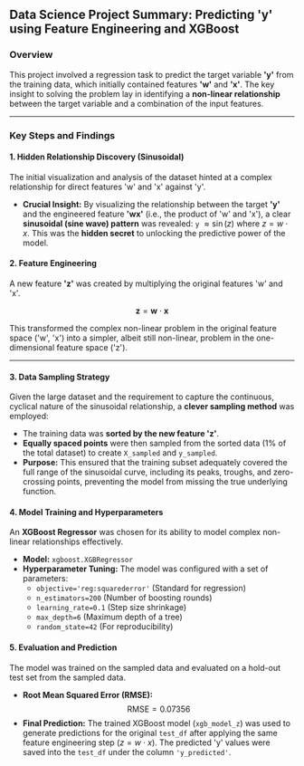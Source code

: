 ## Data Science Project Summary: Predicting 'y' using Feature Engineering and XGBoost

### Overview
This project involved a regression task to predict the target variable **'y'** from the training data, which initially contained features **'w'** and **'x'**. The key insight to solving the problem lay in identifying a **non-linear relationship** between the target variable and a combination of the input features.

---

### Key Steps and Findings

#### 1. Hidden Relationship Discovery (Sinusoidal)

The initial visualization and analysis of the dataset hinted at a complex relationship for direct features 'w' and 'x' against 'y'.

* **Crucial Insight:** By visualizing the relationship between the target **'y'** and the engineered feature **'wx'** (i.e., the product of 'w' and 'x'), a clear **sinusoidal (sine wave) pattern** was revealed: `y` $\approx \sin(z)$ where $z = w \cdot x$. This was the **hidden secret** to unlocking the predictive power of the model.

#### 2. Feature Engineering

A new feature **'z'** was created by multiplying the original features 'w' and 'x'.

$$\mathbf{z} = \mathbf{w} \cdot \mathbf{x}$$

This transformed the complex non-linear problem in the original feature space ('w', 'x') into a simpler, albeit still non-linear, problem in the one-dimensional feature space ('z').

---

#### 3. Data Sampling Strategy

Given the large dataset and the requirement to capture the continuous, cyclical nature of the sinusoidal relationship, a **clever sampling method** was employed:

* The training data was **sorted by the new feature 'z'**.
* **Equally spaced points** were then sampled from the sorted data (1% of the total dataset) to create `X_sampled` and `y_sampled`.
* **Purpose:** This ensured that the training subset adequately covered the full range of the sinusoidal curve, including its peaks, troughs, and zero-crossing points, preventing the model from missing the true underlying function.

#### 4. Model Training and Hyperparameters

An **XGBoost Regressor** was chosen for its ability to model complex non-linear relationships effectively.

* **Model:** `xgboost.XGBRegressor`
* **Hyperparameter Tuning:** The model was configured with a set of parameters:
    * `objective='reg:squarederror'` (Standard for regression)
    * `n_estimators=200` (Number of boosting rounds)
    * `learning_rate=0.1` (Step size shrinkage)
    * `max_depth=6` (Maximum depth of a tree)
    * `random_state=42` (For reproducibility)

#### 5. Evaluation and Prediction

The model was trained on the sampled data and evaluated on a hold-out test set from the sampled data.

* **Root Mean Squared Error (RMSE):**
    $$\text{RMSE} = 0.07356$$
* **Final Prediction:** The trained XGBoost model (`xgb_model_z`) was used to generate predictions for the original `test_df` after applying the same feature engineering step ($z = w \cdot x$). The predicted 'y' values were saved into the `test_df` under the column `'y_predicted'`.
